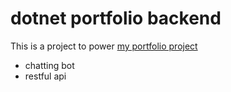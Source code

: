 # dotnet portfolio backend

This is a project to power [my portfolio project](https://github.com/tim-hub/react-portfolio)

- chatting bot
- restful api
